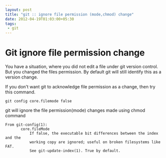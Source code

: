 ```yaml
---
layout: post
title: "git :: ignore file permission (mode,chmod) change"
date: 2012-04-19T01:03:00+05:30
tags:
 - git
---
```


# Git ignore file permission change

You have a situation, where you did not edit a file under git version control. But you changed the files permission. By default git will still identify this as a version change.

If you don't want git to acknowledge file permission as a change, then try this command.

```
git config core.filemode false
```

git will ignore the file permission(mode) changes made using chmod command

```
From git-config(1):
       core.fileMode
           If false, the executable bit differences between the index and the
           working copy are ignored; useful on broken filesystems like FAT.
           See git-update-index(1). True by default.
```
